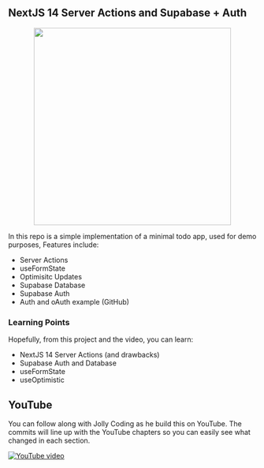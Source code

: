 ## NextJS 14 Server Actions and Supabase + Auth

<p align="center">
 <img src="REPLACE_ME" width="400">
</p>

In this repo is a simple implementation of a minimal todo app, used for demo purposes, Features include:

- Server Actions
- useFormState
- Optimisitc Updates
- Supabase Database
- Supabase Auth
- Auth and oAuth example (GitHub)

### Learning Points

Hopefully, from this project and the video, you can learn:

- NextJS 14 Server Actions (and drawbacks)
- Supabase Auth and Database
- useFormState
- useOptimistic

## YouTube

You can follow along with Jolly Coding as he build this on YouTube. The commits will line up with the YouTube chapters so you can easily see what changed in each section.

[![YouTube video]()](<[https://www.youtube.com/watch?v=YOUTUBE_VIDEO_ID_HERE](https://youtu.be/VIDEO_ID)>)
